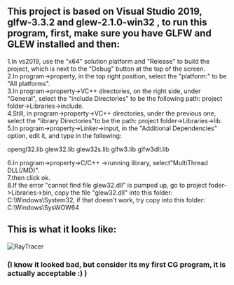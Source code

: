 ## This project is based on Visual Studio 2019, glfw-3.3.2 and glew-2.1.0-win32 , to run this program, first, make sure you have GLFW and GLEW installed and then:

1.In vs2019, use the "x64" solution platform and "Release" to build the project, which is next to the "Debug" button at the top of the screen.<br />
2.In program->property, in the top right position, select the "platform:" to be "All platforms".<br />
3.In program->property->VC++ directories, on the right side, under "General", select the "include Directories" to be the following path: project folder->Libraries->include.<br />
4.Still, in program->property->VC++ directories, under the previous one, select the "library Directories"to be the path: project folder->Libraries->lib.<br />
5.In program->property->Linker->input, in the "Additional Dependencies" option, edit it, and type in the following:<br />

opengl32.lib
glew32.lib
glew32s.lib
glfw3.lib
glfw3dll.lib<br />

6.In program->property->C/C++ ->running library, select"MultiThread DLL(/MD)".<br />
7.then click ok.<br />
8.If the error "cannot find file glew32.dll" is pumped up, go to project foder->Libraries->bin, copy the file "glew32.dll" into this folder: C:\Windows\System32, if that doesn't work, try copy into this folder: C:\Windows\SysWOW64<br />
## This is what it looks like:
![RayTracer](https://github.com/AlexWeiZH/Computer-Graphics-21Fall/assets/98062338/7a682f2f-1915-4209-a167-340e4ada6e13)

### (I know it looked bad, but consider its my first CG program, it is actually acceptable :) )
